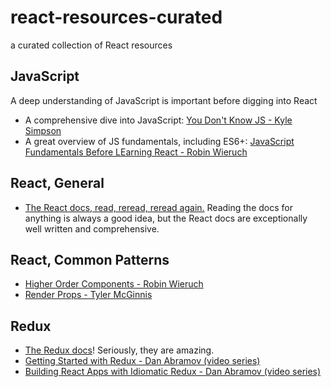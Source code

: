 # react-resources-curated
a curated collection of React resources

## JavaScript

A deep understanding of JavaScript is important before digging into React

- A comprehensive dive into JavaScript: [You Don't Know JS - Kyle Simpson](https://github.com/getify/You-Dont-Know-JS)
- A great overview of JS fundamentals, including ES6+: [JavaScript Fundamentals Before LEarning React - Robin Wieruch](https://www.robinwieruch.de/javascript-fundamentals-react-requirements/)

## React, General

- [The React docs, read, reread, reread again.](https://reactjs.org/docs/getting-started.html) Reading the docs for anything is always a good idea, but the React docs are exceptionally well written and comprehensive.

## React, Common Patterns

- [Higher Order Components - Robin Wieruch](https://www.robinwieruch.de/gentle-introduction-higher-order-components/)
- [Render Props - Tyler McGinnis](https://tylermcginnis.com/react-render-props/)

## Redux

- [The Redux docs](https://redux.js.org/)! Seriously, they are amazing.
- [Getting Started with Redux - Dan Abramov (video series)](https://egghead.io/courses/getting-started-with-redux)
- [Building React Apps with Idiomatic Redux - Dan Abramov (video series)](https://egghead.io/courses/building-react-applications-with-idiomatic-redux)